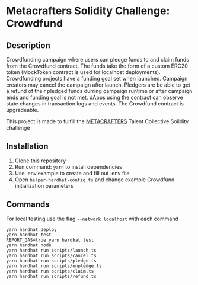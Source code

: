 # Metacrafters Solidity Challenge: Crowdfund

## Description

Crowdfunding campaign where users can pledge funds to and claim funds from the Crowdfund contract. The funds take the form of a custom ERC20 token (MockToken contract is used for localhost deployments). Crowdfunding projects have a funding goal set when launched. Campaign creators may cancel the campaign after launch. Pledgers are be able to get a refund of their pledged funds durring campaign runtime or after campaign ends and funding goal is not met. dApps using the contract can observe state changes in transaction logs and events. The Crowdfund contract is upgradeable.

This project is made to fulfill the [METACRAFTERS](https://www.metacrafters.io) Talent Collective Solidity challenge

## Installation

1. Clone this repository
2. Run command: `yarn` to install dependencies
3. Use .env.example to create and fill out .env file
4. Open `helper-hardhat-config.ts` and change example Crowdfund initialization parameters

## Commands

For local testing use the flag ```--network localhost``` with each command

```shell
yarn hardhat deploy
yarn hardhat test
REPORT_GAS=true yarn hardhat test
yarn hardhat node
yarn hardhat run scripts/launch.ts
yarn hardhat run scripts/cancel.ts
yarn hardhat run scripts/pledge.ts
yarn hardhat run scripts/unpledge.ts
yarn hardhat run scripts/claim.ts
yarn hardhat run scripts/refund.ts
```
